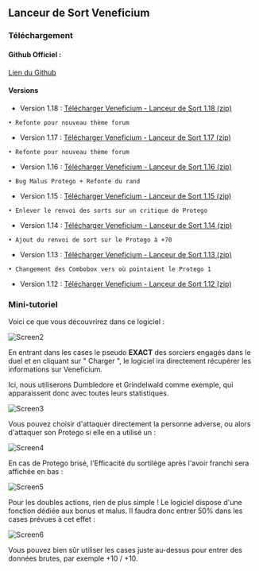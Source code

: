 ## Lanceur de Sort Veneficium

### Téléchargement

#### Github Officiel : 

[Lien du Github](https://github.com/Miyuun/VeneficiumLanceurDeSort)

#### Versions 

- Version 1.18 : [Télécharger Veneficium - Lanceur de Sort 1.18 (zip)](https://github.com/Miyuun/VeneficiumLanceurDeSort/raw/master/Versions/VeneficiumLanceurDeSort%201.18.zip)
```
• Refonte pour nouveau thème forum
```
- Version 1.17 : [Télécharger Veneficium - Lanceur de Sort 1.17 (zip)](https://github.com/Miyuun/VeneficiumLanceurDeSort/raw/master/Versions/VeneficiumLanceurDeSort%201.17.zip)
```
• Refonte pour nouveau thème forum
```
- Version 1.16 : [Télécharger Veneficium - Lanceur de Sort 1.16 (zip)](https://github.com/Miyuun/VeneficiumLanceurDeSort/raw/master/Versions/VeneficiumLanceurDeSort%201.16.zip)
```
• Bug Malus Protego + Refonte du rand
```
- Version 1.15 : [Télécharger Veneficium - Lanceur de Sort 1.15 (zip)](https://github.com/Miyuun/VeneficiumLanceurDeSort/raw/master/Versions/VeneficiumLanceurDeSort%201.15.zip)
```
• Enlever le renvoi des sorts sur un critique de Protego
```
- Version 1.14 : [Télécharger Veneficium - Lanceur de Sort 1.14 (zip)](https://github.com/Miyuun/VeneficiumLanceurDeSort/raw/master/Versions/VeneficiumLanceurDeSort%201.14.zip)
```
• Ajout du renvoi de sort sur le Protego à +70
```
- Version 1.13 : [Télécharger Veneficium - Lanceur de Sort 1.13 (zip)](https://github.com/Miyuun/VeneficiumLanceurDeSort/raw/master/Versions/VeneficiumLanceurDeSort%201.13.zip)
```
• Changement des Combobox vers où pointaient le Protego 1
```
- Version 1.12 : [Télécharger Veneficium - Lanceur de Sort 1.12 (zip)](https://github.com/Miyuun/VeneficiumLanceurDeSort/raw/master/Versions/VeneficiumLanceurDeSort%201.12.zip)

### Mini-tutoriel

Voici ce que vous découvrirez dans ce logiciel :

![Screen2](https://i.servimg.com/u/f59/19/68/96/08/screen12.png)

En entrant dans les cases le pseudo **EXACT** des sorciers engagés dans le duel et en cliquant sur " Charger ", le logiciel ira directement récupérer les informations sur Veneficium.

Ici, nous utiliserons Dumbledore et Grindelwald comme exemple, qui apparaissent donc avec toutes leurs statistiques.

![Screen3](https://i.servimg.com/u/f59/19/68/96/08/screen13.png)

Vous pouvez choisir d'attaquer directement la personne adverse, ou alors d'attaquer son Protego si elle en a utilisé un :

![Screen4](https://i.servimg.com/u/f59/19/68/96/08/screen16.png)

En cas de Protego brisé, l'Efficacité du sortilège après l'avoir franchi sera affichée en bas :

![Screen5](https://i.servimg.com/u/f59/19/68/96/08/screen17.png)

Pour les doubles actions, rien de plus simple ! Le logiciel dispose d'une fonction dédiée aux bonus et malus. Il faudra donc entrer 50% dans les cases prévues à cet effet : 

![Screen6](https://i.servimg.com/u/f59/19/68/96/08/screen18.png)

Vous pouvez bien sûr utiliser les cases juste au-dessus pour entrer des données brutes, par exemple +10 / +10.
